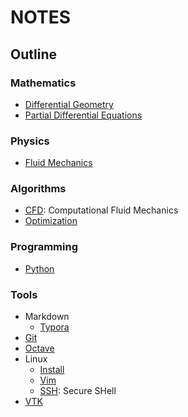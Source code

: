 # NOTES

## Outline

### Mathematics
- [Differential Geometry](./MATHEMATICS/DIFFERENTIAL_GEOMETRY.lyx)
- [Partial Differential Equations](./MATHEMATICS/PDE.lyx)

### Physics
- [Fluid Mechanics](./PHYSICS/FLUID_MECHANICS.lyx)

### Algorithms
- [CFD](./ALGORITHMS/CFD.lyx): Computational Fluid Mechanics
- [Optimization](./ALGORITHMS/OPTIMIZATION.lyx) 

### Programming
- [Python](./PROGRAMMING/Python.md)

### Tools
- Markdown
  - [Typora](./TOOLS/Markdown/Typora.md) 
- [Git](./TOOLS/Git.md) 
- [Octave](./TOOLS/Octave.md)
- Linux
  - [Install](./TOOLS/Linux/INSTALL.md) 
  - [Vim](./TOOLS/Vim.md)
  - [SSH](./TOOLS/Linux/SSH.md): Secure SHell
- [VTK](./TOOLS/VTK.md)

